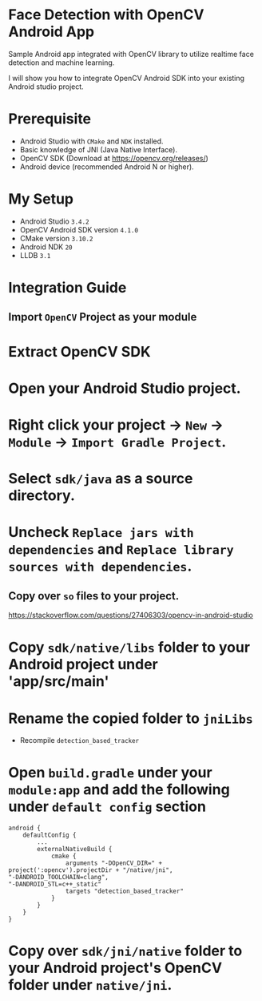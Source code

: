 Face Detection with OpenCV Android App
===

Sample Android app integrated with OpenCV library to utilize realtime face detection and machine learning.

I will show you how to integrate OpenCV Android SDK into your existing Android studio project.

Prerequisite
===
- Android Studio with `CMake` and `NDK` installed.
- Basic knowledge of JNI (Java Native Interface).
- OpenCV SDK (Download at https://opencv.org/releases/)
- Android device (recommended Android N or higher).

My Setup
===
- Android Studio `3.4.2`
- OpenCV Android SDK version `4.1.0`
- CMake version `3.10.2`
- Android NDK `20`
- LLDB `3.1`

Integration Guide
===

## Import `OpenCV` Project as your module
# Extract OpenCV SDK

# Open your Android Studio project.

# Right click your project -> `New` -> `Module` -> `Import Gradle Project`.

# Select `sdk/java` as a source directory.

# Uncheck `Replace jars with dependencies` and `Replace library sources with dependencies`.

## Copy over `so` files to your project.
https://stackoverflow.com/questions/27406303/opencv-in-android-studio

# Copy `sdk/native/libs` folder to your Android project under 'app/src/main'

# Rename the copied folder to `jniLibs`




* Recompile `detection_based_tracker`

# Open `build.gradle` under your `module:app` and add the following under `default config` section
```
android {
    defaultConfig {
        ...
        externalNativeBuild {
            cmake {
                arguments "-DOpenCV_DIR=" + project(':opencv').projectDir + "/native/jni",
"-DANDROID_TOOLCHAIN=clang",
"-DANDROID_STL=c++_static"
                targets "detection_based_tracker"
            }
        }
    }
}
```

# Copy over `sdk/jni/native` folder to your Android project's OpenCV folder under `native/jni`.




